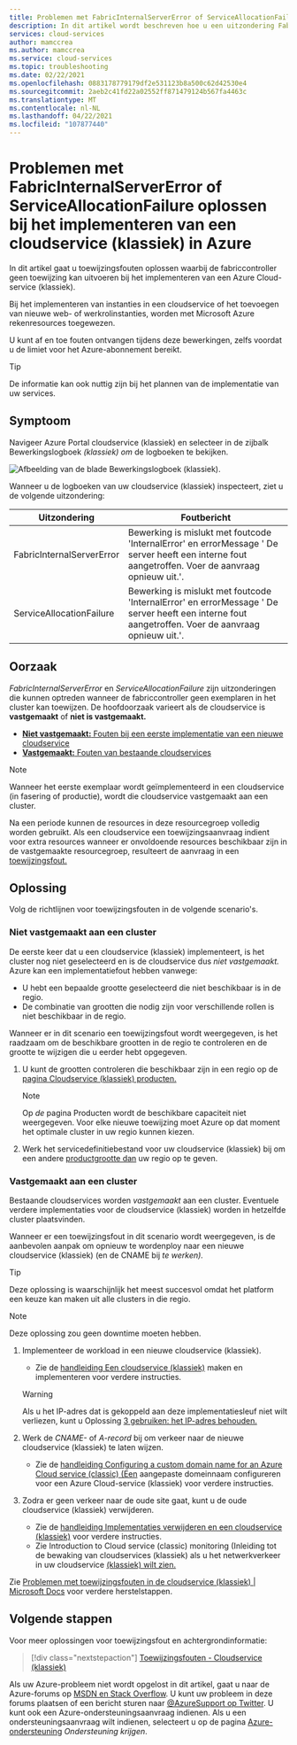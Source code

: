 ```yaml
---
title: Problemen met FabricInternalServerError of ServiceAllocationFailure oplossen bij het implementeren van een cloudservice (klassiek) in Azure | Microsoft Docs
description: In dit artikel wordt beschreven hoe u een uitzondering FabricInternalServerError of ServiceAllocationFailure kunt oplossen bij het implementeren van een cloudservice (klassiek) in Azure.
services: cloud-services
author: mamccrea
ms.author: mamccrea
ms.service: cloud-services
ms.topic: troubleshooting
ms.date: 02/22/2021
ms.openlocfilehash: 0883178779179df2e531123b8a500c62d42530e4
ms.sourcegitcommit: 2aeb2c41fd22a02552ff871479124b567fa4463c
ms.translationtype: MT
ms.contentlocale: nl-NL
ms.lasthandoff: 04/22/2021
ms.locfileid: "107877440"
---
```

# <a name="troubleshoot-fabricinternalservererror-or-serviceallocationfailure-when-deploying-a-cloud-service-classic-to-azure"></a>Problemen met FabricInternalServerError of ServiceAllocationFailure oplossen bij het implementeren van een cloudservice (klassiek) in Azure

In dit artikel gaat u toewijzingsfouten oplossen waarbij de fabriccontroller geen toewijzing kan uitvoeren bij het implementeren van een Azure Cloud-service (klassiek).

Bij het implementeren van instanties in een cloudservice of het toevoegen van nieuwe web- of werkrolinstanties, worden met Microsoft Azure rekenresources toegewezen.

U kunt af en toe fouten ontvangen tijdens deze bewerkingen, zelfs voordat u de limiet voor het Azure-abonnement bereikt.

> [!TIP]
> De informatie kan ook nuttig zijn bij het plannen van de implementatie van uw services.

## <a name="symptom"></a>Symptoom

Navigeer Azure Portal cloudservice (klassiek) en selecteer in de zijbalk Bewerkingslogboek *(klassiek) om* de logboeken te bekijken.

![Afbeelding van de blade Bewerkingslogboek (klassiek).](./media/cloud-services-troubleshoot-fabric-internal-server-error/cloud-services-troubleshoot-allocation-logs.png)

Wanneer u de logboeken van uw cloudservice (klassiek) inspecteert, ziet u de volgende uitzondering:

|Uitzondering  |Foutbericht  |
|---------|---------|
FabricInternalServerError     |Bewerking is mislukt met foutcode 'InternalError' en errorMessage ' De server heeft een interne fout aangetroffen. Voer de aanvraag opnieuw uit.'.|
|ServiceAllocationFailure     |Bewerking is mislukt met foutcode 'InternalError' en errorMessage ' De server heeft een interne fout aangetroffen. Voer de aanvraag opnieuw uit.'.|

## <a name="cause"></a>Oorzaak

*FabricInternalServerError* en *ServiceAllocationFailure* zijn uitzonderingen die kunnen optreden wanneer de fabriccontroller geen exemplaren in het cluster kan toewijzen. De hoofdoorzaak varieert als de cloudservice is **vastgemaakt** of **niet is vastgemaakt.**

- [**Niet vastgemaakt:** Fouten bij een eerste implementatie van een nieuwe cloudservice](#not-pinned-to-a-cluster)
- [**Vastgemaakt:** Fouten van bestaande cloudservices](#pinned-to-a-cluster)

> [!NOTE]
> Wanneer het eerste exemplaar wordt geïmplementeerd in een cloudservice (in fasering of productie), wordt die cloudservice vastgemaakt aan een cluster.
>
> Na een periode kunnen de resources in deze resourcegroep volledig worden gebruikt. Als een cloudservice een toewijzingsaanvraag indient voor extra resources wanneer er onvoldoende resources beschikbaar zijn in de vastgemaakte resourcegroep, resulteert de aanvraag in een [toewijzingsfout.](cloud-services-allocation-failures.md)

## <a name="solution"></a>Oplossing

Volg de richtlijnen voor toewijzingsfouten in de volgende scenario's.

### <a name="not-pinned-to-a-cluster"></a>Niet vastgemaakt aan een cluster

De eerste keer dat u een cloudservice (klassiek) implementeert, is het cluster nog niet geselecteerd en is de cloudservice dus *niet vastgemaakt.* Azure kan een implementatiefout hebben vanwege:

- U hebt een bepaalde grootte geselecteerd die niet beschikbaar is in de regio.
- De combinatie van grootten die nodig zijn voor verschillende rollen is niet beschikbaar in de regio.

Wanneer er in dit scenario een toewijzingsfout wordt weergegeven, is het raadzaam om de beschikbare grootten in de regio te controleren en de grootte te wijzigen die u eerder hebt opgegeven.

1. U kunt de grootten controleren die beschikbaar zijn in een regio op de [pagina Cloudservice (klassiek) producten.](https://azure.microsoft.com/global-infrastructure/services/?products=cloud-services)

    > [!NOTE]
    > Op *de* pagina Producten wordt de beschikbare capaciteit niet weergegeven. Voor elke nieuwe toewijzing moet Azure op dat moment het optimale cluster in uw regio kunnen kiezen.

1. Werk het servicedefinitiebestand voor uw cloudservice (klassiek) bij om een andere [productgrootte dan](cloud-services-sizes-specs.md#configure-sizes-for-cloud-services) uw regio op te geven.

### <a name="pinned-to-a-cluster"></a>Vastgemaakt aan een cluster

Bestaande cloudservices worden *vastgemaakt* aan een cluster. Eventuele verdere implementaties voor de cloudservice (klassiek) worden in hetzelfde cluster plaatsvinden.

Wanneer er een toewijzingsfout in dit scenario wordt weergegeven, is de aanbevolen aanpak om opnieuw te wordenploy naar een nieuwe cloudservice (klassiek) (en de CNAME bij *te werken).*

> [!TIP]
> Deze oplossing is waarschijnlijk het meest succesvol omdat het platform een keuze kan maken uit alle clusters in die regio.

> [!NOTE]
> Deze oplossing zou geen downtime moeten hebben.

1. Implementeer de workload in een nieuwe cloudservice (klassiek).
    - Zie de [handleiding Een cloudservice (klassiek)](cloud-services-how-to-create-deploy-portal.md) maken en implementeren voor verdere instructies.

    > [!WARNING]
    > Als u het IP-adres dat is gekoppeld aan deze implementatiesleuf niet wilt verliezen, kunt u Oplossing [3 gebruiken: het IP-adres behouden.](cloud-services-allocation-failures.md#solutions)

1. Werk de *CNAME-* of *A-record* bij om verkeer naar de nieuwe cloudservice (klassiek) te laten wijzen.
    - Zie de [handleiding Configuring a custom domain name for an Azure Cloud service (classic) (Een](cloud-services-custom-domain-name-portal.md#understand-cname-and-a-records) aangepaste domeinnaam configureren voor een Azure Cloud-service (klassiek) voor verdere instructies.

1. Zodra er geen verkeer naar de oude site gaat, kunt u de oude cloudservice (klassiek) verwijderen.
    - Zie de [handleiding Implementaties verwijderen en een cloudservice (klassiek)](cloud-services-how-to-manage-portal.md#delete-deployments-and-a-cloud-service) voor verdere instructies.
    - Zie Introduction to Cloud service (classic) monitoring (Inleiding tot de bewaking van cloudservices (klassiek) als u het netwerkverkeer in uw cloudservice [(klassiek) wilt zien.](cloud-services-how-to-monitor.md)

Zie [Problemen met toewijzingsfouten in de cloudservice (klassiek) | Microsoft Docs](cloud-services-allocation-failures.md#common-issues) voor verdere herstelstappen.

## <a name="next-steps"></a>Volgende stappen

Voor meer oplossingen voor toewijzingsfout en achtergrondinformatie:

> [!div class="nextstepaction"]
> [Toewijzingsfouten - Cloudservice (klassiek)](cloud-services-allocation-failures.md)

Als uw Azure-probleem niet wordt opgelost in dit artikel, gaat u naar de Azure-forums op [MSDN en Stack Overflow](https://azure.microsoft.com/support/forums/). U kunt uw probleem in deze forums plaatsen of een bericht sturen naar [@AzureSupport op Twitter](https://twitter.com/AzureSupport). U kunt ook een Azure-ondersteuningsaanvraag indienen. Als u een ondersteuningsaanvraag wilt indienen, selecteert u op de pagina [Azure-ondersteuning](https://azure.microsoft.com/support/options/) *Ondersteuning krijgen*.
